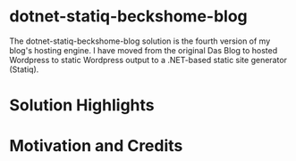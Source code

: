 # dotnet-statiq-beckshome-blog

The dotnet-statiq-beckshome-blog solution is the fourth version of my blog's hosting engine. I have moved from the original Das Blog to hosted Wordpress to static Wordpress output to a .NET-based static site generator (Statiq).

# Solution Highlights

# Motivation and Credits